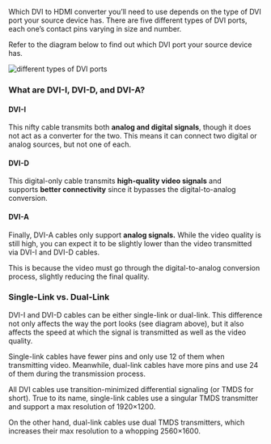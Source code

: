 Which DVI to HDMI converter you’ll need to use depends on the type of DVI port your source device has. There are five different types of DVI ports, each one’s contact pins varying in size and number.

Refer to the diagram below to find out which DVI port your source device has.

![different types of DVI ports](https://pointerclicker.com/wp-content/uploads/2022/01/different-types-of-DVI-ports.jpg)

### What are DVI-I, DVI-D, and DVI-A?

#### DVI-I

This nifty cable transmits both **analog and digital signals**, though it does not act as a converter for the two. This means it can connect two digital or analog sources, but not one of each.

#### DVI-D

This digital-only cable transmits **high-quality video signals** and supports **better connectivity** since it bypasses the digital-to-analog conversion.

#### DVI-A

Finally, DVI-A cables only support **analog signals.** While the video quality is still high, you can expect it to be slightly lower than the video transmitted via DVI-I and DVI-D cables.

This is because the video must go through the digital-to-analog conversion process, slightly reducing the final quality.

### Single-Link vs. Dual-Link

DVI-I and DVI-D cables can be either single-link or dual-link. This difference not only affects the way the port looks (see diagram above), but it also affects the speed at which the signal is transmitted as well as the video quality.

Single-link cables have fewer pins and only use 12 of them when transmitting video. Meanwhile, dual-link cables have more pins and use 24 of them during the transmission process.

All DVI cables use transition-minimized differential signaling (or TMDS for short). True to its name, single-link cables use a singular TMDS transmitter and support a max resolution of 1920×1200.

On the other hand, dual-link cables use dual TMDS transmitters, which increases their max resolution to a whopping 2560×1600.
